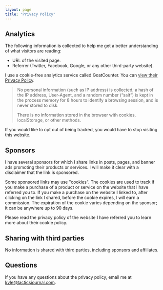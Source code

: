```yaml
---
layout: page
title: "Privacy Policy"
---
```


## Analytics

The following information is collected to help me get a better understanding of what visitors are reading:

- URL of the visited page.
- Referrer (Twitter, Facebook, Google, or any other third-party website).

I use a cookie-free analytics service called GoatCounter. You can [view their Privacy Policy](https://www.goatcounter.com/help/privacy).

> No personal information (such as IP address) is collected; a hash of the IP address, User-Agent, and a random number (“salt”) is kept in the process memory for 8 hours to identify a browsing session, and is never stored to disk.
> 
> There is no information stored in the browser with cookies, localStorage, or other methods. 

If you would like to opt out of being tracked, you would have to stop visiting this website.

## Sponsors

I have several sponsors for which I share links in posts, pages, and banner ads promoting their products or services. I will make it clear with a disclaimer that the link is sponsored.

Some sponsored links may use "cookies". The cookies are used to track if you make a purchase of a product or service on the website that I have referred you to. If you make a purchase on the website I linked to, after clicking on the link I shared, before the cookie expires, I will earn a commission. The expiration of the cookie varies depending on the sponsor; it can be anywhere up to 90 days.

Please read the privacy policy of the website I have referred you to learn more about their cookie policy.

## Sharing with third parties 

No information is shared with third parties, including sponsors and affiliates.

## Questions 

If you have any questions about the privacy policy, email me at <a href="mailto:kyle@tacticsjournal.com">kyle@tacticsjournal.com</a>.